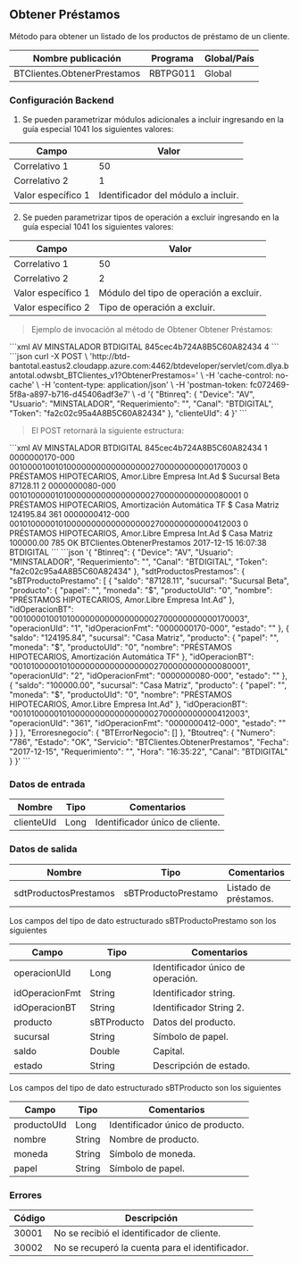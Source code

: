 ## Obtener Préstamos

Método para obtener un listado de los productos de préstamo de un cliente.

| Nombre publicación          | Programa | Global/País |
| --------------------------- | -------- | ----------- |
| BTClientes.ObtenerPrestamos | RBTPG011 | Global      |

### Configuración Backend

1. Se pueden parametrizar módulos adicionales a incluir ingresando en la guía especial 1041 los siguientes valores:

| Campo              | Valor                               |
| ------------------ | ----------------------------------- |
| Correlativo 1      | 50                                  |
| Correlativo 2      | 1                                   |
| Valor específico 1 | Identificador del módulo a incluir. |

2. Se pueden parametrizar tipos de operación a excluir ingresando en la guía especial 1041 los siguientes valores:

| Campo              | Valor                                   |
| ------------------ | --------------------------------------- |
| Correlativo 1      | 50                                      |
| Correlativo 2      | 2                                       |
| Valor específico 1 | Módulo del tipo de operación a excluir. |
| Valor específico 2 | Tipo de operación a excluir.            |

> Ejemplo de invocación al método de Obtener Obtener Préstamos:

<code-group>
<code-block title="XML" active>
```xml
<soapenv:Envelope xmlns:soapenv="http://schemas.xmlsoap.org/soap/envelope/" xmlns:bts="http://uy.com.dlya.bantotal/BTSOA/">
   <soapenv:Header/>
   <soapenv:Body>
      <bts:BTClientes.ObtenerPrestamos>
         <bts:Btinreq>
            <bts:Device>AV</bts:Device>
            <bts:Usuario>MINSTALADOR</bts:Usuario>
            <bts:Requerimiento></bts:Requerimiento>
            <bts:Canal>BTDIGITAL</bts:Canal>
            <bts:Token>845cec4b724A8B5C60A82434</bts:Token>
         </bts:Btinreq>
         <bts:clienteUId>4</bts:clienteUId>
      </bts:BTClientes.ObtenerPrestamos>
   </soapenv:Body>
</soapenv:Envelope>
```
</code-block>
 
<code-block title="JSON">
```json
curl -X POST \
  'http://btd-bantotal.eastus2.cloudapp.azure.com:4462/btdeveloper/servlet/com.dlya.bantotal.odwsbt_BTClientes_v1?ObtenerPrestamos=' \
  -H 'cache-control: no-cache' \
  -H 'content-type: application/json' \
  -H 'postman-token: fc072469-5f8a-a897-b716-d45406adf3e7' \
  -d '{
	"Btinreq": {
		"Device": "AV",
		"Usuario": "MINSTALADOR",
		"Requerimiento": "",
		"Canal": "BTDIGITAL",
		"Token": "fa2c02c95a4A8B5C60A82434"
	},
    "clienteUId": 4
}'
```
</code-block>
</code-group>

> El POST retornará la siguiente estructura:

<code-group>
<code-block title="XML" active>
```xml
<SOAP-ENV:Envelope xmlns:SOAP-ENV="http://schemas.xmlsoap.org/soap/envelope/" xmlns:xsd="http://www.w3.org/2001/XMLSchema" xmlns:SOAP-ENC="http://schemas.xmlsoap.org/soap/encoding/" xmlns:xsi="http://www.w3.org/2001/XMLSchema-instance">
   <SOAP-ENV:Body>
      <BTClientes.ObtenerPrestamosResponse xmlns="http://uy.com.dlya.bantotal/BTSOA/">
         <Btinreq>
            <Device>AV</Device>
            <Usuario>MINSTALADOR</Usuario>
            <Requerimiento/>
            <Canal>BTDIGITAL</Canal>
            <Token>845cec4b724A8B5C60A82434</Token>
         </Btinreq>
         <sdtProductosPrestamos>
            <sBTProductoPrestamo>
               <operacionUId>1</operacionUId>
               <idOperacionFmt>0000000170-000</idOperacionFmt>
               <idOperacionBT>0010000100101000000000000000002700000000000170003</idOperacionBT>
               <producto>
                  <productoUId>0</productoUId>
                  <nombre>PRÉSTAMOS HIPOTECARIOS, Amor.Libre Empresa Int.Ad</nombre>
                  <moneda>$</moneda>
                  <papel/>
               </producto>
               <sucursal>Sucursal Beta</sucursal>
               <saldo>87128.11</saldo>
               <estado/>
            </sBTProductoPrestamo>
            <sBTProductoPrestamo>
               <operacionUId>2</operacionUId>
               <idOperacionFmt>0000000080-000</idOperacionFmt>
               <idOperacionBT>0010100000101000000000000000002700000000000080001</idOperacionBT>
               <producto>
                  <productoUId>0</productoUId>
                  <nombre>PRÉSTAMOS HIPOTECARIOS, Amortización Automática TF</nombre>
                  <moneda>$</moneda>
                  <papel/>
               </producto>
               <sucursal>Casa Matriz</sucursal>
               <saldo>124195.84</saldo>
               <estado/>
            </sBTProductoPrestamo>
            <sBTProductoPrestamo>
               <operacionUId>361</operacionUId>
               <idOperacionFmt>0000000412-000</idOperacionFmt>
               <idOperacionBT>0010100000101000000000000000002700000000000412003</idOperacionBT>
               <producto>
                  <productoUId>0</productoUId>
                  <nombre>PRÉSTAMOS HIPOTECARIOS, Amor.Libre Empresa Int.Ad</nombre>
                  <moneda>$</moneda>
                  <papel/>
               </producto>
               <sucursal>Casa Matriz</sucursal>
               <saldo>100000.00</saldo>
               <estado/>
            </sBTProductoPrestamo>
         </sdtProductosPrestamos>
         <Erroresnegocio></Erroresnegocio>
         <Btoutreq>
            <Numero>785</Numero>
            <Estado>OK</Estado>
            <Servicio>BTClientes.ObtenerPrestamos</Servicio>
            <Fecha>2017-12-15</Fecha>
            <Requerimiento/>
            <Hora>16:07:38</Hora>
            <Canal>BTDIGITAL</Canal>
         </Btoutreq>
      </BTClientes.ObtenerPrestamosResponse>
   </SOAP-ENV:Body>
</SOAP-ENV:Envelope>
```
</code-block>
 
<code-block title="JSON">
```json
'{
	"Btinreq": {
		"Device": "AV",
		"Usuario": "MINSTALADOR",
		"Requerimiento": "",
		"Canal": "BTDIGITAL",
		"Token": "fa2c02c95a4A8B5C60A82434"
	},
    "sdtProductosPrestamos": {
        "sBTProductoPrestamo": [
            {
                "saldo": "87128.11",
                "sucursal": "Sucursal Beta",
                "producto": {
                    "papel": "",
                    "moneda": "$",
                    "productoUId": "0",
                    "nombre": "PRÉSTAMOS HIPOTECARIOS, Amor.Libre Empresa Int.Ad"
                },
                "idOperacionBT": "0010000100101000000000000000002700000000000170003",
                "operacionUId": "1",
                "idOperacionFmt": "0000000170-000",
                "estado": ""
            },
            {
                "saldo": "124195.84",
                "sucursal": "Casa Matriz",
                "producto": {
                    "papel": "",
                    "moneda": "$",
                    "productoUId": "0",
                    "nombre": "PRÉSTAMOS HIPOTECARIOS, Amortización Automática TF"
                },
                "idOperacionBT": "0010100000101000000000000000002700000000000080001",
                "operacionUId": "2",
                "idOperacionFmt": "0000000080-000",
                "estado": ""
            },
            {
                "saldo": "100000.00",
                "sucursal": "Casa Matriz",
                "producto": {
                    "papel": "",
                    "moneda": "$",
                    "productoUId": "0",
                    "nombre": "PRÉSTAMOS HIPOTECARIOS, Amor.Libre Empresa Int.Ad"
                },
                "idOperacionBT": "0010100000101000000000000000002700000000000412003",
                "operacionUId": "361",
                "idOperacionFmt": "0000000412-000",
                "estado": ""
            }
        ]
    },
    "Erroresnegocio": {
        "BTErrorNegocio": []
    },
    "Btoutreq": {
        "Numero": "786",
        "Estado": "OK",
        "Servicio": "BTClientes.ObtenerPrestamos",
        "Fecha": "2017-12-15",
        "Requerimiento": "",
        "Hora": "16:35:22",
        "Canal": "BTDIGITAL"
    }
}'
```
</code-block>
</code-group>

### Datos de entrada

| Nombre     | Tipo | Comentarios                     |
| ---------- | ---- | ------------------------------- |
| clienteUId | Long | Identificador único de cliente. |

### Datos de salida

| Nombre                | Tipo                | Comentarios           |
| --------------------- | ------------------- | --------------------- |
| sdtProductosPrestamos | sBTProductoPrestamo | Listado de préstamos. |

Los campos del tipo de dato estructurado sBTProductoPrestamo son los siguientes

| Campo          | Tipo        | Comentarios                       |
| -------------- | ----------- | --------------------------------- |
| operacionUId   | Long        | Identificador único de operación. |
| idOperacionFmt | String      | Identificador string.             |
| idOperacionBT  | String      | Identificador String 2.           |
| producto       | sBTProducto | Datos del producto.               |
| sucursal       | String      | Símbolo de papel.                 |
| saldo          | Double      | Capital.                          |
| estado         | String      | Descripción de estado.            |

Los campos del tipo de dato estructurado sBTProducto son los siguientes

| Campo       | Tipo   | Comentarios                      |
| ----------- | ------ | -------------------------------- |
| productoUId | Long   | Identificador único de producto. |
| nombre      | String | Nombre de producto.              |
| moneda      | String | Símbolo de moneda.               |
| papel       | String | Símbolo de papel.                |

### Errores

| Código | Descripción                                     |
| ------ | ----------------------------------------------- |
| 30001  | No se recibió el identificador de cliente.      |
| 30002  | No se recuperó la cuenta para el identificador. |
